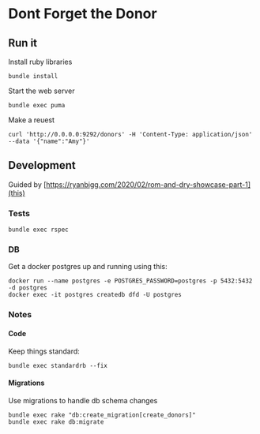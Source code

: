 # Dont Forget the Donor

## Run it

Install ruby libraries

    bundle install

Start the web server

    bundle exec puma 

Make a reuest

    curl 'http://0.0.0.0:9292/donors' -H 'Content-Type: application/json' --data '{"name":"Amy"}'

## Development

Guided by [https://ryanbigg.com/2020/02/rom-and-dry-showcase-part-1](this)

### Tests

    bundle exec rspec

### DB

Get a docker postgres up and running using this:

    docker run --name postgres -e POSTGRES_PASSWORD=postgres -p 5432:5432 -d postgres
    docker exec -it postgres createdb dfd -U postgres

### Notes

#### Code

Keep things standard:

    bundle exec standardrb --fix

#### Migrations

Use migrations to handle db schema changes

    bundle exec rake "db:create_migration[create_donors]"
    bundle exec rake db:migrate


